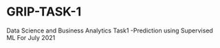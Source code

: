 # GRIP-TASK-1
Data Science and Business Analytics Task1 -Prediction using Supervised ML
For July 2021
